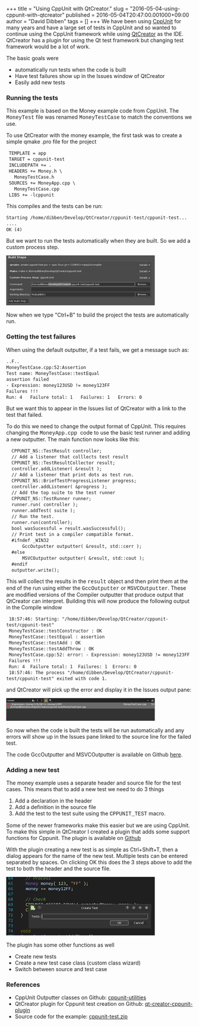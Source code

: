 +++
title = "Using CppUnit with QtCreator."
slug = "2016-05-04-using-cppunit-with-qtcreator"
published = 2016-05-04T20:47:00.001000+09:00
author = "David Dibben"
tags = []
+++
We have been using
[CppUnit](https://www.freedesktop.org/wiki/Software/cppunit/) for many
years and have a large set of tests in CppUnit and so wanted to continue
using the CppUnit framework while using
[QtCreator](https://www.qt.io/ide/) as the IDE. QtCreator has a plugin
for using the Qt test framework but changing test framework would be a
lot of work.  
  
The basic goals were  

-   automatically run tests when the code is built
-   Have test failures show up in the Issues window of QtCreator 
-   Easily add new tests

  

### Running the tests

This example is based on the Money example code from CppUnit. The <span
style="font-family: &quot;courier new&quot; , &quot;courier&quot; , monospace;">MoneyTest</span>
file was renamed <span
style="font-family: &quot;courier new&quot; , &quot;courier&quot; , monospace;">MoneyTestCase</span>
to match the conventions we use.  
  
To use QtCreator with the money example, the first task was to create a
simple qmake .pro file for the project  
  

     TEMPLATE = app  
     TARGET = cppunit-test  
     INCLUDEPATH += .  
     HEADERS += Money.h \  
       MoneyTestCase.h  
     SOURCES += MoneyApp.cpp \  
       MoneyTestCase.cpp  
     LIBS += -lcppunit  

  
  
This compiles and the tests can be run:  
  

    Starting /home/dibben/Develop/QtCreator/cppunit-test/cppunit-test...
    ....
    OK (4)

  
  
But we want to run the tests automatically when they are built. So we
add a custom process step.  
  

[![](../images/thumbnails/2016-05-04-using-cppunit-with-qtcreator-custom-process-step.png)](../images/2016-05-04-using-cppunit-with-qtcreator-custom-process-step.png)

  
  
Now when we type "Ctrl+B" to build the project the tests are
automatically run.  
  

### Getting the test failures

When using the default outputter, if a test fails, we get a message such
as:  
  

    ..F..
    MoneyTestCase.cpp:52:Assertion
    Test name: MoneyTestCase::testEqual
    assertion failed
    - Expression: money123USD != money123FF
    Failures !!!
    Run: 4   Failure total: 1   Failures: 1   Errors: 0

  
  
But we want this to appear in the Issues list of QtCreator with a link
to the test that failed.  
  
To do this we need to change the output format of CppUnit. This requires
changing the <span
style="font-family: &quot;courier new&quot; , &quot;courier&quot; , monospace;">MoneyApp.cpp
</span>code to use the basic test runner and adding a new outputter. The
main function now looks like this:  
  
  

      CPPUNIT_NS::TestResult controller;  
      // Add a listener that colllects test result  
      CPPUNIT_NS::TestResultCollector result;  
      controller.addListener( &result );  
      // Add a listener that print dots as test run.  
      CPPUNIT_NS::BriefTestProgressListener progress;  
      controller.addListener( &progress );  
      // Add the top suite to the test runner  
      CPPUNIT_NS::TestRunner runner;  
      runner.run( controller );  
      runner.addTest( suite );  
      // Run the test.  
      runner.run(controller);  
      bool wasSucessful = result.wasSuccessful();  
      // Print test in a compiler compatible format.  
      #ifndef _WIN32  
          GccOutputter outputter( &result, std::cerr );  
      #else  
          MSVCOutputter outputter( &result, std::cout );  
      #endif  
      outputter.write();  

  
This will collect the results in the <span
style="font-family: &quot;courier new&quot; , &quot;courier&quot; , monospace;">result</span> object
and then print them at the end of the run using either the <span
style="font-family: &quot;courier new&quot; , &quot;courier&quot; , monospace;">GccOutputter</span>
or <span
style="font-family: &quot;courier new&quot; , &quot;courier&quot; , monospace;">MSVCOutputter</span>.
These are modified versions of the Compiler outputter that produce
output that QtCreator can interpret. Building this will now produce the
following output in the Compile window  
  

     18:57:46: Starting: "/home/dibben/Develop/QtCreator/cppunit-test/cppunit-test"  
     MoneyTestCase::testConstructor : OK  
     MoneyTestCase::testEqual : assertion  
     MoneyTestCase::testAdd : OK  
     MoneyTestCase::testAddThrow : OK  
     MoneyTestCase.cpp:52: error: - Expression: money123USD != money123FF  
     Failures !!!  
     Run: 4  Failure total: 1  Failures: 1  Errors: 0  
     18:57:46: The process "/home/dibben/Develop/QtCreator/cppunit-test/cppunit-test" exited with code 1.  

  
and QtCreator will pick up the error and display it in the Issues output
pane:  
  

[![](../images/thumbnails/2016-05-04-using-cppunit-with-qtcreator-issues-output.png)](../images/2016-05-04-using-cppunit-with-qtcreator-issues-output.png)

  
  
  
So now when the code is built the tests will be run automatically and
any errors will show up in the Issues pane linked to the source line for
the failed test.  
  
The code GccOutputter and MSVCOutputter is available on Github
[here](https://github.com/dibben/cppunit-utilities).  
  

### Adding a new test

  
The money example uses a separate header and source file for the test
cases. This means that to add a new test we need to do 3 things  
  

1.  Add a declaration in the header
2.  Add a definition in the source file
3.  Add the test to the test suite using the <span
    style="font-family: &quot;courier new&quot; , &quot;courier&quot; , monospace;">CPPUNIT\_TEST</span> macro.

  
  
Some of the newer frameworks make this easier but we are using CppUnit.
To make this simple in QtCreator I created a plugin that adds some
support functions for Cppunit. The plugin is available on
[Github](https://github.com/dibben/qt-creator-cppunit-plugin)  
  
With the plugin creating a new test is as simple as Ctrl+Shift+T, then a
dialog appears for the name of the new test. Multiple tests can be
entered separated by spaces. On clicking OK this does the 3 steps above
to add the test to both the header and the source file.  
  

[![](../images/thumbnails/2016-05-04-using-cppunit-with-qtcreator-create-test-dialog.png)](../images/2016-05-04-using-cppunit-with-qtcreator-create-test-dialog.png)

  
  
The plugin has some other functions as well  
  

-   Create new tests
-   Create a new test case class (custom class wizard)
-   Switch between source and test case

  
  
  

### References

  

-   CppUnit Outputter classes on Github:
    [cppunit-utilities](https://github.com/dibben/cppunit-utilities)
-   QtCreator plugin for Cppunit test creation on Github:
    [qt-creator-cppunit-plugin](https://github.com/dibben/qt-creator-cppunit-plugin)
-   Source code for the example:
    [cppunit-test.zip](https://s3.amazonaws.com/codegardening/cppunit-test.zip)
